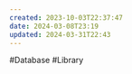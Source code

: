 ```yaml
---
created: 2023-10-03T22:37:47
date: 2024-03-08T23:19
updated: 2024-03-31T22:43
---
```



#Database 
#Library 